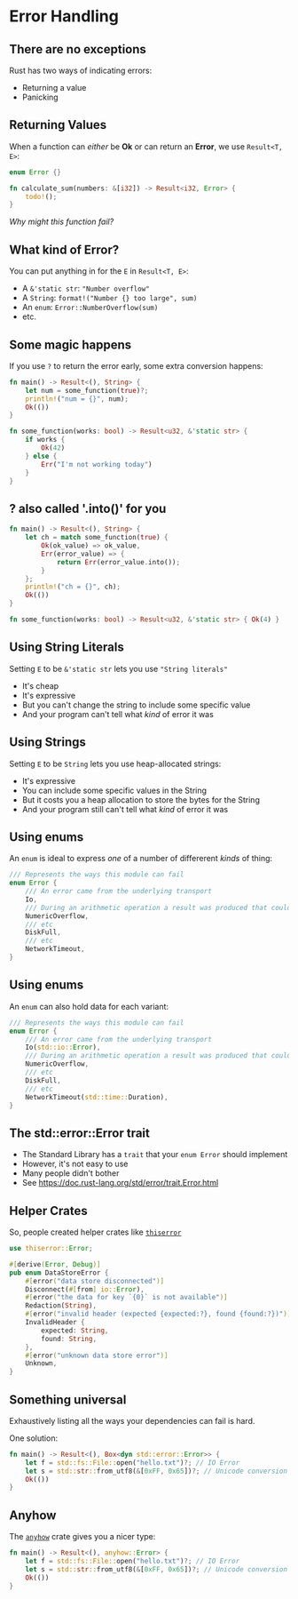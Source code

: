 # Error Handling

## There are no exceptions

Rust has two ways of indicating errors:

* Returning a value
* Panicking

## Returning Values

When a function can *either* be __Ok__ or can return an __Error__, we use `Result<T, E>`:

```rust []
enum Error {}

fn calculate_sum(numbers: &[i32]) -> Result<i32, Error> {
    todo!();
}
```

*Why might this function fail?*

## What kind of Error?

You can put anything in for the `E` in `Result<T, E>`:

* A `&'static str`: `"Number overflow"`
* A `String`: `format!("Number {} too large", sum)`
* An `enum`: `Error::NumberOverflow(sum)`
* etc.

## Some magic happens

If you use `?` to return the error early, some extra conversion happens:

```rust [1-13, 1, 7, 2] 
fn main() -> Result<(), String> {
    let num = some_function(true)?;
    println!("num = {}", num);
    Ok(())
}

fn some_function(works: bool) -> Result<u32, &'static str> {
    if works {
        Ok(42)
    } else {
        Err("I'm not working today")
    }
}
```

## ? also called '.into()' for you

```rust [2-7]
fn main() -> Result<(), String> {
    let ch = match some_function(true) {
        Ok(ok_value) => ok_value,
        Err(error_value) => {
            return Err(error_value.into());
        }
    };
    println!("ch = {}", ch);
    Ok(())
}

fn some_function(works: bool) -> Result<u32, &'static str> { Ok(4) }
```

## Using String Literals

Setting `E` to be `&'static str` lets you use `"String literals"`

* It's cheap
* It's expressive
* But you can't change the string to include some specific value
* And your program can't tell what *kind* of error it was

## Using Strings

Setting `E` to be `String` lets you use heap-allocated strings:

* It's expressive
* You can include some specific values in the String
* But it costs you a heap allocation to store the bytes for the String
* And your program still can't tell what *kind* of error it was

## Using enums

An `enum` is ideal to express *one* of a number of differerent *kinds* of thing:

```rust
/// Represents the ways this module can fail
enum Error {
    /// An error came from the underlying transport
    Io,
    /// During an arithmetic operation a result was produced that could not be stored
    NumericOverflow,
    /// etc
    DiskFull,
    /// etc
    NetworkTimeout,
}
```

## Using enums

An `enum` can also hold data for each variant:

```rust
/// Represents the ways this module can fail
enum Error {
    /// An error came from the underlying transport
    Io(std::io::Error),
    /// During an arithmetic operation a result was produced that could not be stored
    NumericOverflow,
    /// etc
    DiskFull,
    /// etc
    NetworkTimeout(std::time::Duration),
}
```

## The std::error::Error trait

* The Standard Library has a `trait` that your `enum Error` should implement
* However, it's not easy to use
* Many people didn't bother
* See <https://doc.rust-lang.org/std/error/trait.Error.html>

## Helper Crates

So, people created helper crates like [`thiserror`](https://crates.io/crates/thiserror)

```rust [] ignore
use thiserror::Error;

#[derive(Error, Debug)]
pub enum DataStoreError {
    #[error("data store disconnected")]
    Disconnect(#[from] io::Error),
    #[error("the data for key `{0}` is not available")]
    Redaction(String),
    #[error("invalid header (expected {expected:?}, found {found:?})")]
    InvalidHeader {
        expected: String,
        found: String,
    },
    #[error("unknown data store error")]
    Unknown,
}
```

## Something universal

Exhaustively listing all the ways your dependencies can fail is hard.

One solution:

```rust [1-5|1|2|3] should_panic
fn main() -> Result<(), Box<dyn std::error::Error>> {
    let f = std::fs::File::open("hello.txt")?; // IO Error
    let s = std::str::from_utf8(&[0xFF, 0x65])?; // Unicode conversion error
    Ok(())
}
```

## Anyhow

The [`anyhow`](https://crates.io/crates/anyhow) crate gives you a nicer type:

```rust [1-5|1] ignore
fn main() -> Result<(), anyhow::Error> {
    let f = std::fs::File::open("hello.txt")?; // IO Error
    let s = std::str::from_utf8(&[0xFF, 0x65])?; // Unicode conversion error
    Ok(())
}
```
